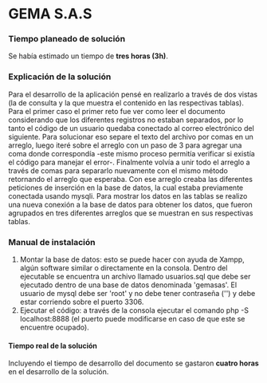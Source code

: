 # GEMA S.A.S

### Tiempo planeado de solución

Se había estimado un tiempo de **tres horas (3h)**.

### Explicación de la solución

Para el desarrollo de la aplicación pensé en realizarlo a través de dos vistas (la de consulta y la que muestra el contenido en las respectivas tablas). Para el primer caso el primer reto fue ver como leer el documento considerando que los diferentes registros no estaban separados, por lo tanto el código de un usuario quedaba conectado al correo electrónico del siguiente.  Para solucionar eso separe el texto del archivo por comas en un arreglo, luego iteré sobre el arreglo con un paso de 3 para agregar una coma donde correspondía -este mismo proceso permitía verificar si existía el código para manejar el error-. Finalmente volvía a unir todo el arreglo a través de comas para separarlo nuevamente con el mismo método retornando el arreglo que esperaba. Con ese arreglo creaba las diferentes peticiones de inserción en la base de datos, la cual estaba previamente conectada usando mysqli. Para mostrar los datos en las tablas se realizo una nueva conexión a  la base de datos para obtener los datos, que fueron agrupados en tres diferentes arreglos que se muestran en sus respectivas tablas.

### Manual de instalación

1. Montar la base de datos: esto se puede hacer con ayuda de Xampp, algún software similar o directamente en la consola. Dentro del ejecutable se encuentra un archivo llamado usuarios.sql que debe ser ejecutado dentro de una base de datos denominada 'gemasas'. El usuario de mysql debe ser 'root' y no debe tener contraseña ('') y debe estar corriendo sobre el puerto 3306.
2. Ejecutar el código: a través de la consola ejecutar el comando php -S localhost:8888 (el puerto puede modificarse en caso de que este se encuentre ocupado).

#### Tiempo real de la solución

Incluyendo el tiempo de desarrollo del documento se gastaron **cuatro horas** en el desarrollo de la solución.

